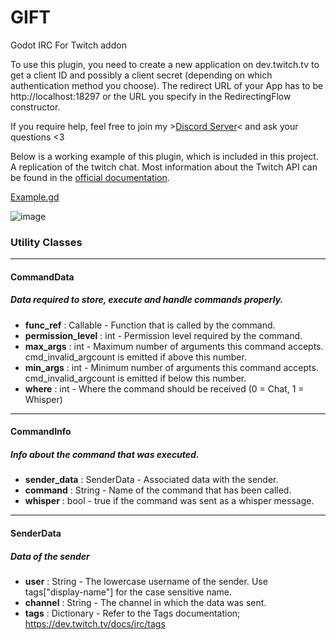 # GIFT
Godot IRC For Twitch addon

To use this plugin, you need to create a new application on dev.twitch.tv to get a client ID and possibly a client secret (depending on which authentication method you choose). The redirect URL of your App has to be http://localhost:18297 or the URL you specify in the RedirectingFlow constructor.

If you require help, feel free to join my >[Discord Server](https://discord.gg/28DQbuwMM2)< and ask your questions <3

Below is a working example of this plugin, which is included in this project. A replication of the twitch chat. Most information about the Twitch API can be found in the [official documentation](https://dev.twitch.tv/docs/).

[Example.gd](https://github.com/issork/gift/blob/master/example/Example.gd)

![image](https://user-images.githubusercontent.com/12477395/119052327-b9fc9980-b9c4-11eb-8f45-a2a8f2d98977.png)


### Utility Classes

***

#### CommandData
##### Data required to store, execute and handle commands properly.
- **func_ref** : Callable - Function that is called by the command.
- **permission_level** : int - Permission level required by the command.
- **max_args** : int - Maximum number of arguments this command accepts. cmd_invalid_argcount is emitted if above this number.
- **min_args** : int - Minimum number of arguments this command accepts. cmd_invalid_argcount is emitted if below this number.
- **where** : int - Where the command should be received (0 = Chat, 1 = Whisper)

***

#### CommandInfo
##### Info about the command that was executed.
- **sender_data** : SenderData - Associated data with the sender.
- **command** : String - Name of the command that has been called.
- **whisper** : bool - true if the command was sent as a whisper message.

***

#### SenderData
##### Data of the sender
- **user** : String - The lowercase username of the sender. Use tags["display-name"] for the case sensitive name.
- **channel** : String - The channel in which the data was sent.
- **tags** : Dictionary - Refer to the Tags documentation; https://dev.twitch.tv/docs/irc/tags

